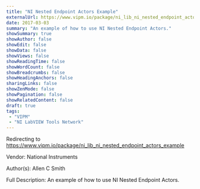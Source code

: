 ```yaml
---
title: "NI Nested Endpoint Actors Example"
externalUrl: https://www.vipm.io/package/ni_lib_ni_nested_endpoint_actors_example
date: 2017-03-03
summary: "An example of how to use NI Nested Endpoint Actors."
showSummary: true
showAuthor: false
showEdit: false
showData: false
showViews: false
showReadingTime: false
showWordCount: false
showBreadcrumbs: false
showHeadingAnchors: false
sharingLinks: false
showZenMode: false
showPagination: false
showRelatedContent: false
draft: true
tags:
 - "VIPM"
 - "NI LabVIEW Tools Network"
---
```


Redirecting to https://www.vipm.io/package/ni_lib_ni_nested_endpoint_actors_example

Vendor: National Instruments

Author(s): Allen C Smith
 
Full Description:
An example of how to use NI Nested Endpoint Actors.